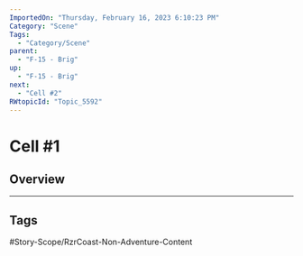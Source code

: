 ```yaml
---
ImportedOn: "Thursday, February 16, 2023 6:10:23 PM"
Category: "Scene"
Tags:
  - "Category/Scene"
parent:
  - "F-15 - Brig"
up:
  - "F-15 - Brig"
next:
  - "Cell #2"
RWtopicId: "Topic_5592"
---
```

# Cell #1
## Overview

---
## Tags
#Story-Scope/RzrCoast-Non-Adventure-Content

